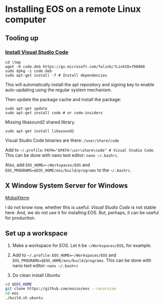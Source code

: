 # Installing EOS on a remote Linux computer

## Tooling up

### [Install Visual Studio Code](#https://code.visualstudio.com/docs/setup/linux)

```
cd \tmp
wget -O code.deb https://go.microsoft.com/fwlink/?LinkID=760868
sudo dpkg -i code.deb
sudo apt-get install -f # Install dependencies
```
This will automatically install the apt repository and signing key to enable auto-updating using the regular system mechanism.

Then update the package cache and install the package:
```
sudo apt-get update
sudo apt-get install code # or code-insiders
```
Missing libasound2 shared library.
```
sudo apt-get install libasound2
```
Visual Studio Code binaries are there: `/user/share/code`

Add to `~/.profile`: `PATH="$PATH:\usr\share\code" # Visual Studio Code`. This can be done with nano text editor: `nano ~/.bashrc`.

Also, add `EOS_HOME=~/Workspaces/EOS` and `EOS_PROGRAMS=$EOS_HOME/eos/build/programs` to the `~/.bashrc`.

## X Window System Server for Windows

[MobaXterm](#http://mobaxterm.mobatek.net/)

I do not know now, whether this is useful: *Visual Studio Code* is not stable here. And, we do not use it for installing EOS. But, perhaps, it can be useful for production.

## Set up a workspace

1. Make a workspace for EOS. Let it be `~/Workspaces/EOS`, for example.

2. Add to `~/.profile`: 
`EOS_HOME=~/Workspaces/EOS` and `EOS_PROGRAMS=$EOS_HOME/eos/build/programs`.
This can be done with nano text editor: `nano ~/.bashrc`

3. Do clean install Ubuntu

```bash    
cd $EOS_HOME
git clone https://github.com/eosio/eos --recursive
cd eos
./build.sh ubuntu 
```